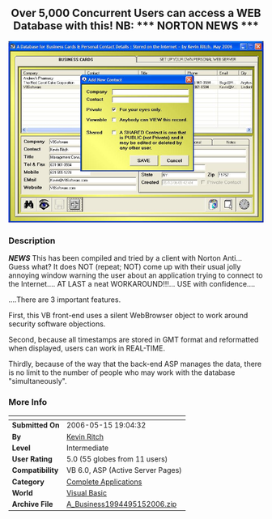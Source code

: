 ﻿<div align="center">

## Over 5,000 Concurrent Users can access a WEB Database with this\! NB: \*\*\* NORTON NEWS \*\*\*

<img src="PIC20065151917251817.JPG">
</div>

### Description

***NEWS*** This has been compiled and tried by a client with Norton Anti... Guess what? It does NOT (repeat; NOT) come up with their usual jolly annoying window warning the user about an application trying to connect to the Internet.... AT LAST a neat WORKAROUND!!!... USE with confidence....

....There are 3 important features.

First, this VB front-end uses a silent WebBrowser object to work around security software objections.

Second, because all timestamps are stored in GMT format and reformatted when displayed, users can work in REAL-TIME.

Thirdly, because of the way that the back-end ASP manages the data, there is no limit to the number of people who may work with the database "simultaneously".
 
### More Info
 


<span>             |<span>
---                |---
**Submitted On**   |2006-05-15 19:04:32
**By**             |[Kevin Ritch](https://github.com/Planet-Source-Code/PSCIndex/blob/master/ByAuthor/kevin-ritch.md)
**Level**          |Intermediate
**User Rating**    |5.0 (55 globes from 11 users)
**Compatibility**  |VB 6\.0, ASP \(Active Server Pages\) 
**Category**       |[Complete Applications](https://github.com/Planet-Source-Code/PSCIndex/blob/master/ByCategory/complete-applications__1-27.md)
**World**          |[Visual Basic](https://github.com/Planet-Source-Code/PSCIndex/blob/master/ByWorld/visual-basic.md)
**Archive File**   |[A\_Business1994495152006\.zip](https://github.com/Planet-Source-Code/kevin-ritch-over-5-000-concurrent-users-can-access-a-web-database-with-this-nb-norton-news__1-65363/archive/master.zip)








